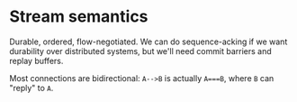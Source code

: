 # Stream semantics
Durable, ordered, flow-negotiated. We can do sequence-acking if we want durability over distributed systems, but we'll need commit barriers and replay buffers.

Most connections are bidirectional: `A-->B` is actually `A===B`, where `B` can "reply" to `A`.
